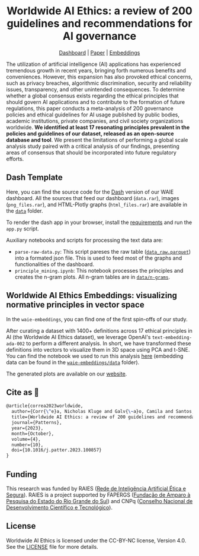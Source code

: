 <div align="center">

# Worldwide AI Ethics: a review of 200 guidelines and recommendations for AI governance

[Dashboard](https://nkluge-correa.github.io/worldwide_AI-ethics/dashboard.html) | [Paper](https://doi.org/10.1016/j.patter.2023.100857) | [Embeddings](https://nkluge-correa.github.io/worldwide_AI-ethics/tsne.html)

</div>

The utilization of artificial intelligence (AI) applications has experienced tremendous growth in recent years, bringing forth numerous benefits and conveniences. However, this expansion has also provoked ethical concerns, such as privacy breaches, algorithmic discrimination, security and reliability issues, transparency, and other unintended consequences. To determine whether a global consensus exists regarding the ethical principles that should govern AI applications and to contribute to the formation of future regulations, this paper conducts a meta-analysis of 200 governance policies and ethical guidelines for AI usage published by public bodies, academic institutions, private companies, and civil society organizations worldwide. **We identified at least 17 resonating principles prevalent in the policies and guidelines of our dataset, released as an open-source database and tool**. We present the limitations of performing a global scale analysis study paired with a critical analysis of our findings, presenting areas of consensus that should be incorporated into future regulatory efforts.

## Dash Template

Here, you can find the source code for the [Dash](https://dash.plotly.com/dash-enterprise) version of our WAIE dashboard. All the sources that feed our dashboard (`data.rar`), images (`png_files.rar`), and HTML-Plotly graphs (`html_files.rar`) are available in the [`data`](data) folder.

To render the dash app in your browser, install the [requirements](requirements.txt) and run the `app.py` script.

Auxiliary notebooks and scripts for processing the text data are:

- `parse-raw-data.py`: This script pareses the raw table ([`data_raw.parquet`](data/data_raw.parquet)) into a formated json file. This is used to feed most of the graphs and functionalities of the dashboard.
- `principle_mining.ipynb`: This notebook processes the principles and creates the n-gram plots. All n-gram tables are in [`data/n-grams`](data/n-grams).

## Worldwide AI Ethics Embeddings: visualizing normative principles in vector space

In the `waie-embeddings`, you can find one of the first spin-offs of our study.

After curating a dataset with 1400+ definitions across 17 ethical principles in AI (the Worldwide AI Ethics dataset), we leverage OpenAI's `text-embedding-ada-002` to perform a different analysis. In short, we have transformed these definitions into vectors to visualize them in 3D space using PCA and t-SNE. You can find the notebook we used to run this analysis [here](waie-embeddings/evaluate_embbedings.ipynb) (embedding data can be found in the [`waie-embeddings/data`](waie-embeddings/data) folder).

The generated plots are available on our [website](https://nkluge-correa.github.io/worldwide_AI-ethics/).

## Cite as 🤗

```latex
@article{correa2023worldwide,
  author={Corr{\^e}a, Nicholas Kluge and Galv{\~a}o, Camila and Santos, James William and Del Pino, Carolina and Pinto, Edson Pontes and Barbosa, Camila and Massmann, Diogo and Mambrini, Rodrigo and Galv{\~a}o, Luiza and Terem, Edmund and Oliveira, Nythamar},
  title={Worldwide AI Ethics: a review of 200 guidelines and recommendations for AI governance},
  journal={Patterns},
  year={2023},
  month={October},
  volume={4},
  number={10},
  doi={10.1016/j.patter.2023.100857}
}
```

## Funding

This research was funded by RAIES ([Rede de Inteligência Artificial Ética e Segura](https://www.raies.org/)). RAIES is a project supported by FAPERGS ([Fundação de Amparo à Pesquisa do Estado do Rio Grande do Sul](https://fapergs.rs.gov.br/inicial)) and CNPq ([Conselho Nacional de Desenvolvimento Científico e Tecnológico](https://www.gov.br/cnpq/)).

## License

Worldwide AI Ethics is licensed under the CC-BY-NC license, Version 4.0. See the [LICENSE](LICENSE) file for more details.
